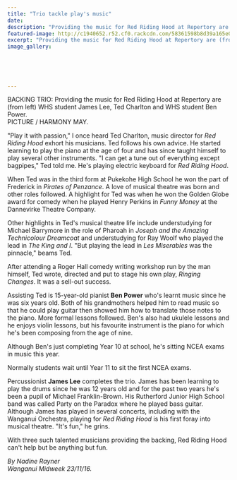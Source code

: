 ```yaml
---
title: "Trio tackle play's music"
date: 
description: "Providing the music for Red Riding Hood at Repertory are (from left) WHS student James Lee, Ted Charlton and WHS student Ben Power..."
featured-image: http://c1940652.r52.cf0.rackcdn.com/58361598b8d39a165e00015b/Red-Riding-Hood-James-Lee--Ben-Power-Midweek.jpg
excerpt: "Providing the music for Red Riding Hood at Repertory are (from left) WHS student James Lee, Ted Charlton and WHS student Ben Power."
image_gallery:
    
    
    
    
    
---
```


<p><span>BACKING TRIO: Providing the music for Red Riding Hood at Repertory are (from left) WHS student James Lee, Ted Charlton and WHS student Ben Power. <br />PICTURE / HARMONY MAY.</span></p>
<p>"Play it with passion," I once heard Ted Charlton, music director for&nbsp;<em>Red Riding Hood</em>&nbsp;exhort his musicians. Ted follows his own advice. He started learning to play the piano at the age of four and has since taught himself to play several other instruments. "I can get a tune out of everything except bagpipes," Ted told me. He's playing electric keyboard for&nbsp;<em>Red Riding Hood</em>.</p>
<p>When Ted was in the third form at Pukekohe High School he won the part of Frederick in&nbsp;<em>Pirates of Penzance</em>. A love of musical theatre was born and other roles followed. A highlight for Ted was when he won the Golden Globe award for comedy when he played Henry Perkins in&nbsp;<em>Funny Money</em>&nbsp;at the Dannevirke Theatre Company.</p>
<p>Other highlights in Ted's musical theatre life include understudying for Michael Barrymore in the role of Pharoah in&nbsp;<em>Joseph and the Amazing Technicolour Dreamcoat</em>&nbsp;and understudying for Ray Woolf who played the lead in&nbsp;<em>The King and I</em>. "But playing the lead in&nbsp;<em>Les Miserables</em>&nbsp;was the pinnacle," beams Ted.</p>
<p>After attending a Roger Hall comedy writing workshop run by the man himself, Ted wrote, directed and put to stage his own play,&nbsp;<em>Ringing Changes</em>. It was a sell-out success.</p>
<p>Assisting Ted is 15-year-old pianist <strong>Ben Power</strong> who's learnt music since he was six years old. Both of his grandmothers helped him to read music so that he could play guitar then showed him how to translate those notes to the piano. More formal lessons followed. Ben's also had ukulele lessons and he enjoys violin lessons, but his favourite instrument is the piano for which he's been composing from the age of nine.</p>
<p>Although Ben's just completing Year 10 at school, he's sitting NCEA exams in music this year.</p>
<p>Normally students wait until Year 11 to sit the first NCEA exams.</p>
<p>Percussionist <strong>James Lee</strong> completes the trio. James has been learning to play the drums since he was 12 years old and for the past two years he's been a pupil of Michael Franklin-Brown. His Rutherford Junior High School band was called Party on the Paradox where he played bass guitar. Although James has played in several concerts, including with the Wanganui Orchestra, playing for&nbsp;<em>Red Riding Hood</em>&nbsp;is his first foray into musical theatre. "It's fun," he grins.</p>
<p>With three such talented musicians providing the backing, Red Riding Hood can't help but be anything but fun.</p>
<p class="clear syndicator"><em>By Nadine Rayner<br /></em><em>Wanganui Midweek 23/11/16.&nbsp;</em></p>

